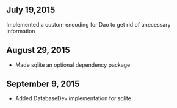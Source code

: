 ## July 19,2015
Implemented a custom encoding for Dao to get rid of unecessary information



## August 29, 2015
* Made sqlite an optional dependency package


## September 9, 2015
* Added DatabaseDev implementation for sqlite
